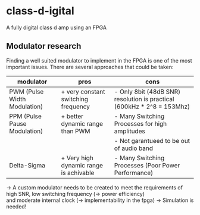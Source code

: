# class-d-igital
A fully digital class d amp using an FPGA

## Modulator research
Finding a well suited modulator to implement in the FPGA is one of the most important issues.
There are several approaches that could be taken: 

| modulator                    | pros                                   | cons                                                                  |
| ---------------------------- | -------------------------------------- | --------------------------------------------------------------------- |
| PWM (Pulse Width Modulation) | + very constant switching frequency    | - Only 8bit (48dB SNR) resolution is practical (600kHz * 2^8 = 153Mhz) |
| PPM (Pulse Pause Modulation) | + better dynamic range than PWM        | - Many Switching Processes for high amplitudes                        |
|                              |                                        | - Not garantueed to be out of audio band                              |
| Delta-Sigma                  | + Very high dynamic range is achivable | - Many Switching Processes (Poor Power Performance)                   |

-> A custom modulator needs to be created to meet the requirements of high SNR, low switching frequency (-> power efficiency)   
    and moderate internal clock (-> implementability in the fpga)
-> Simulation is needed!

